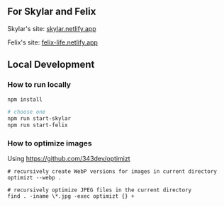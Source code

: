 ## For Skylar and Felix

Skylar's site: [skylar.netlify.app](skylar.netlify.app)

Felix's site: [felix-life.netlify.app](https://felix-life.netlify.app)

## Local Development

### How to run locally

```bash
npm install

# choose one
npm run start-skylar
npm run start-felix
```

### How to optimize images

Using https://github.com/343dev/optimizt

```
# recursively create WebP versions for images in current directory
optimizt --webp .

# recursively optimize JPEG files in the current directory
find . -iname \*.jpg -exec optimizt {} +
```
